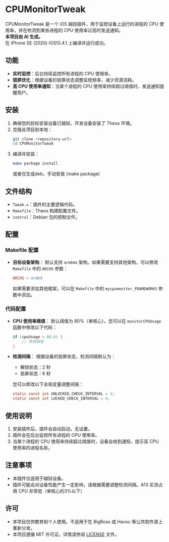 # CPUMonitorTweak

CPUMonitorTweak 是一个 iOS 越狱插件，用于监控设备上运行的进程的 CPU 使用率，并在检测到某些进程的 CPU 使用率过高时发送通知。  
**本项目由 AI 生成。**  
在 iPhone SE (2020) iOS13.4.1 上编译并运行成功。  

## 功能

- **实时监控**：后台持续监控所有进程的 CPU 使用率。
- **锁屏优化**：根据设备的锁屏状态调整监控频率，减少资源消耗。
- **高 CPU 使用率通知**：当某个进程的 CPU 使用率持续超过阈值时，发送通知提醒用户。

## 安装

1. 确保您的目标安装设备已越狱，开发设备安装了 Theos 环境。
2. 克隆此项目到本地：
   ```bash
   git clone <repository-url>
   cd CPUMonitorTweak
   ```
3. 编译并安装：
   ```bash
   make package install
   ```
	或者仅生成deb，手动安装 (make package)
## 文件结构

- `Tweak.x`：插件的主要逻辑代码。
- `Makefile`：Theos 构建配置文件。
- `control`：Debian 包的控制文件。

## 配置

### Makefile 配置

- **目标设备架构**：
  默认支持 `arm64e` 架构。如果需要支持其他架构，可以修改 `Makefile` 中的 `ARCHS` 参数：
  ```makefile
  ARCHS = arm64
  ```

  如果需要添加其他框架，可以在 `Makefile` 中的 `mycpumonitor_FRAMEWORKS` 参数中添加。

### 代码配置

- **CPU 使用率阈值**：
  默认阈值为 80%（单核心）。您可以在 `monitorCPUUsage` 函数中修改以下代码：
  ```objectivec
  if (cpuUsage > 80.0) {
      // 修改阈值
  }
  ```

- **检测间隔**：
  根据设备的锁屏状态，检测间隔默认为：
  - 解锁状态：2 秒
  - 锁屏状态：6 秒

  您可以修改以下全局变量调整间隔：
  ```objectivec
  static const int UNLOCKED_CHECK_INTERVAL = 2;
  static const int LOCKED_CHECK_INTERVAL = 6;
  ```

## 使用说明

1. 安装插件后，插件会自动启动，无设置。
2. 插件会在后台监控所有进程的 CPU 使用率。
3. 当某个进程的 CPU 使用率持续超过阈值时，设备会收到通知，提示高 CPU 使用率的进程名称。

## 注意事项

- 本插件仅适用于越狱设备。
- 插件可能会对设备性能产生一定影响，请根据需要调整检测间隔。A13 实测占用 CPU 非常低（单核心的3%以下）

## 许可

- 本项目仅供教育和个人使用。不适用于在 BigBoss 或 Havoc 等公共软件源上重新分发。
- 本项目遵循 MIT 许可证。详情请参阅 [LICENSE](LICENSE) 文件。